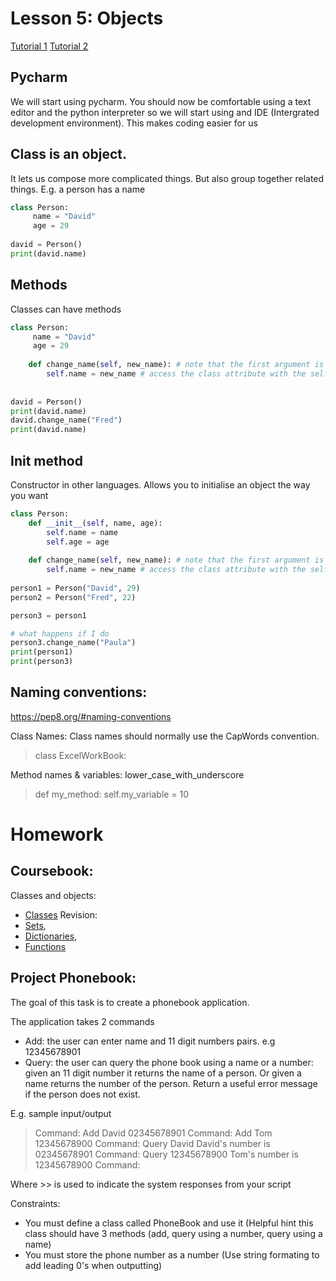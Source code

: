 # Lesson 5: Objects

[Tutorial 1](https://www.hackerearth.com/practice/python/object-oriented-programming/classes-and-objects-i/tutorial/)
[Tutorial 2](https://pythonbasics.org/class/)

## Pycharm
We will start using pycharm. You should now be comfortable using a text editor and the python interpreter so we will start using and IDE (Intergrated development environment). This makes coding easier for us

## Class is an object. 
It lets us compose more complicated things. But also group together related things. E.g. a person has a name 
```python
class Person:
     name = "David"
     age = 29
     
david = Person()
print(david.name)
```

## Methods
Classes can have methods
```python
class Person:
     name = "David"
     age = 29
     
    def change_name(self, new_name): # note that the first argument is self
        self.name = new_name # access the class attribute with the self keyword     
     
     
david = Person()
print(david.name)
david.change_name("Fred")
print(david.name)
```

## Init method
Constructor in other languages. Allows you to initialise an object the way you want
```python
class Person:
    def __init__(self, name, age):
        self.name = name
        self.age = age
        
    def change_name(self, new_name): # note that the first argument is self
        self.name = new_name # access the class attribute with the self keyword      
        
person1 = Person("David", 29)
person2 = Person("Fred", 22)

person3 = person1

# what happens if I do
person3.change_name("Paula")
print(person1)
print(person3)
```

## Naming conventions:
https://pep8.org/#naming-conventions

Class Names: Class names should normally use the CapWords convention.
> class ExcelWorkBook:

Method names & variables: lower_case_with_underscore
> def my_method:
> self.my_variable = 10

# Homework
## Coursebook:
Classes and objects:
- [Classes](https://www.learnpython.org/en/Classes_and_Objects)
Revision: 
- [Sets](https://www.learnpython.org/en/Sets), 
- [Dictionaries](https://www.learnpython.org/en/Dictionaries), 
- [Functions](https://www.learnpython.org/en/Functions)


## Project Phonebook:
The goal of this task is to create a phonebook application. 

The application takes 2 commands
- Add: the user can enter name and 11 digit numbers pairs. e.g 12345678901
- Query: the user can query the phone book using a name or a number: given an 11 digit number it returns the name of a person. Or given a name returns the number of the person. Return a useful error message if the person does not exist.

E.g. sample input/output

>Command:
Add David 02345678901
>Command:
Add Tom 12345678900
>Command:
Query David
>David's number is 02345678901
>Command:
Query 12345678900
>Tom's number is 12345678900
>Command:

Where >> is used to indicate the system responses from your script


Constraints:
- You must define a class called PhoneBook and use it (Helpful hint this class should have 3 methods (add, query using a number, query using a name)
- You must store the phone number as a number (Use string formating to add leading 0's when outputting)
